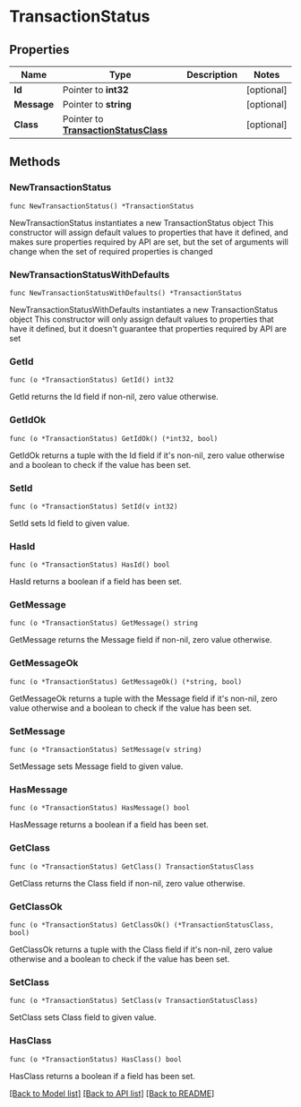 # TransactionStatus

## Properties

Name | Type | Description | Notes
------------ | ------------- | ------------- | -------------
**Id** | Pointer to **int32** |  | [optional] 
**Message** | Pointer to **string** |  | [optional] 
**Class** | Pointer to [**TransactionStatusClass**](TransactionStatusClass.md) |  | [optional] 

## Methods

### NewTransactionStatus

`func NewTransactionStatus() *TransactionStatus`

NewTransactionStatus instantiates a new TransactionStatus object
This constructor will assign default values to properties that have it defined,
and makes sure properties required by API are set, but the set of arguments
will change when the set of required properties is changed

### NewTransactionStatusWithDefaults

`func NewTransactionStatusWithDefaults() *TransactionStatus`

NewTransactionStatusWithDefaults instantiates a new TransactionStatus object
This constructor will only assign default values to properties that have it defined,
but it doesn't guarantee that properties required by API are set

### GetId

`func (o *TransactionStatus) GetId() int32`

GetId returns the Id field if non-nil, zero value otherwise.

### GetIdOk

`func (o *TransactionStatus) GetIdOk() (*int32, bool)`

GetIdOk returns a tuple with the Id field if it's non-nil, zero value otherwise
and a boolean to check if the value has been set.

### SetId

`func (o *TransactionStatus) SetId(v int32)`

SetId sets Id field to given value.

### HasId

`func (o *TransactionStatus) HasId() bool`

HasId returns a boolean if a field has been set.

### GetMessage

`func (o *TransactionStatus) GetMessage() string`

GetMessage returns the Message field if non-nil, zero value otherwise.

### GetMessageOk

`func (o *TransactionStatus) GetMessageOk() (*string, bool)`

GetMessageOk returns a tuple with the Message field if it's non-nil, zero value otherwise
and a boolean to check if the value has been set.

### SetMessage

`func (o *TransactionStatus) SetMessage(v string)`

SetMessage sets Message field to given value.

### HasMessage

`func (o *TransactionStatus) HasMessage() bool`

HasMessage returns a boolean if a field has been set.

### GetClass

`func (o *TransactionStatus) GetClass() TransactionStatusClass`

GetClass returns the Class field if non-nil, zero value otherwise.

### GetClassOk

`func (o *TransactionStatus) GetClassOk() (*TransactionStatusClass, bool)`

GetClassOk returns a tuple with the Class field if it's non-nil, zero value otherwise
and a boolean to check if the value has been set.

### SetClass

`func (o *TransactionStatus) SetClass(v TransactionStatusClass)`

SetClass sets Class field to given value.

### HasClass

`func (o *TransactionStatus) HasClass() bool`

HasClass returns a boolean if a field has been set.


[[Back to Model list]](../README.md#documentation-for-models) [[Back to API list]](../README.md#documentation-for-api-endpoints) [[Back to README]](../README.md)


